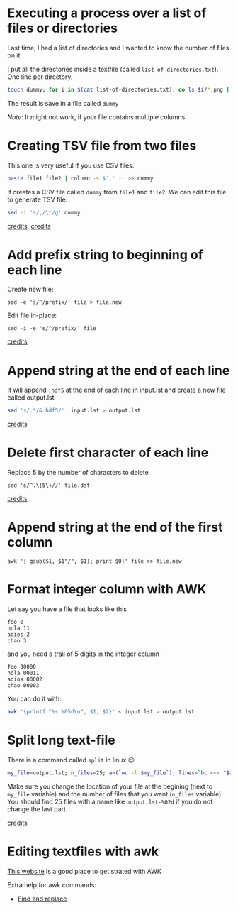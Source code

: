 # Executing a process over a list of files or directories

Last time, I had a list of directories and I wanted to know the number of files on it.

I put all the directories inside a textfile (called `list-of-directories.txt`). One line per directory.

```bash
touch dummy; for i in $(cat list-of-directories.txt); do ls $i/*.png | wc -l >> dummy; done;
```

The result is save in a file called `dummy`

*Note*: It might not work, if your file contains multiple columns.

# Creating TSV file from two files

This one is very useful if you use CSV files.

```bash
paste file1 file2 | column -s $',' -t >> dummy
```

It creates a CSV file called `dummy` from `file1` and `file2`. We can edit this file to generate TSV file:

```bash
sed -i 's/,/\t/g' dummy
```

[credits](http://unix.stackexchange.com/a/16465), [credits](http://www.unix.com/unix-for-dummies-questions-and-answers/63747-converting-csv-tsv-back.html)

# Add prefix string to beginning of each line

Create new file:

`sed -e 's/^/prefix/' file > file.new`

Edit file in-place:

`sed -i -e 's/^/prefix/' file`

[credits](http://stackoverflow.com/questions/2099471/add-a-prefix-string-to-beginning-of-each-line)

# Append string at the end of each line

It will append `.hdf5` at the end of each line in input.lst and create a new file called output.lst

```bash
sed 's/.*/&.hdf5/'  input.lst > output.lst
```

[credits](http://stackoverflow.com/questions/15978504/add-text-at-the-end-of-each-line)

# Delete first character of each line

Replace 5 by the number of characters to delete

`sed 's/^.\{5\}//' file.dat`

[credits](http://stackoverflow.com/questions/3795512/delete-the-first-5-chars-on-any-line-of-a-textfile-in-linux-with-sed?lq=1)

# Append string at the end of the first column

`awk '{ gsub($1, $1"/", $1); print $0}' file >> file.new`

# Format integer column with AWK

Let say you have a file that looks like this

```
foo 0
hola 11
adios 2
chao 3
```

and you need a trail of 5 digits in the integer column

```
foo 00000
hola 00011
adios 00002
chao 00003
```

You can do it with:

```bash
awk '{printf "%s %05d\n", $1, $2}' < input.lst > output.lst
```

# Split long text-file

There is a command called `split` in linux :wink:

```bash
my_file=output.lst; n_files=25; a=(`wc -l $my_file`); lines=`bc <<< "$a/$n_files"` ; split -l $lines -d  $my_file output.lst-
```

Make sure you change the location of your file at the begining (next to `my_file` variable) and the number of files that you want (`n_files` variable). You should find 25 files with a name like `output.lst-%02d` if you do not change the last part.

[credits](http://stackoverflow.com/questions/19031144/how-to-split-one-text-file-into-multiple-txt-files)

# Editing textfiles with awk

[This website](http://www.ibm.com/developerworks/library/l-awk1/) is a good place to get strated with AWK

Extra help for awk commands:

- [Find and replace](http://www.cyberciti.biz/faq/awk-find-and-replace-fields-values/)